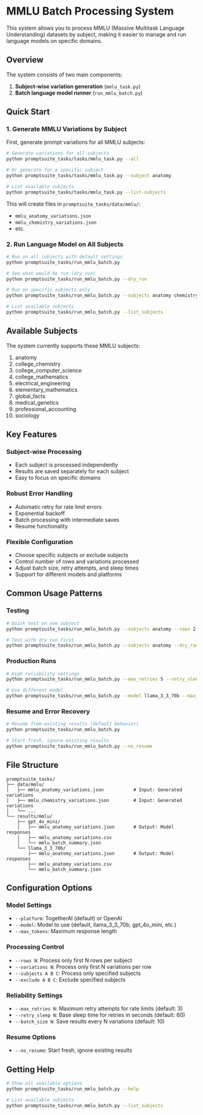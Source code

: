 # MMLU Batch Processing System

This system allows you to process MMLU (Massive Multitask Language Understanding) datasets by subject, making it easier to manage and run language models on specific domains.

## Overview

The system consists of two main components:

1. **Subject-wise variation generation** (`mmlu_task.py`)
2. **Batch language model runner** (`run_mmlu_batch.py`)

## Quick Start

### 1. Generate MMLU Variations by Subject

First, generate prompt variations for all MMLU subjects:

```bash
# Generate variations for all subjects
python promptsuite_tasks/tasks/mmlu_task.py --all

# Or generate for a specific subject
python promptsuite_tasks/tasks/mmlu_task.py --subject anatomy

# List available subjects
python promptsuite_tasks/tasks/mmlu_task.py --list-subjects
```

This will create files in `promptsuite_tasks/data/mmlu/`:
- `mmlu_anatomy_variations.json`
- `mmlu_chemistry_variations.json`
- etc.

### 2. Run Language Model on All Subjects

```bash
# Run on all subjects with default settings
python promptsuite_tasks/run_mmlu_batch.py

# See what would be run (dry run)
python promptsuite_tasks/run_mmlu_batch.py --dry_run

# Run on specific subjects only
python promptsuite_tasks/run_mmlu_batch.py --subjects anatomy chemistry

# List available subjects
python promptsuite_tasks/run_mmlu_batch.py --list_subjects
```

## Available Subjects

The system currently supports these MMLU subjects:

1. anatomy
2. college_chemistry  
3. college_computer_science
4. college_mathematics
5. electrical_engineering
6. elementary_mathematics
7. global_facts
8. medical_genetics
9. professional_accounting
10. sociology

## Key Features

### Subject-wise Processing
- Each subject is processed independently
- Results are saved separately for each subject
- Easy to focus on specific domains

### Robust Error Handling
- Automatic retry for rate limit errors
- Exponential backoff
- Batch processing with intermediate saves
- Resume functionality

### Flexible Configuration
- Choose specific subjects or exclude subjects
- Control number of rows and variations processed
- Adjust batch size, retry attempts, and sleep times
- Support for different models and platforms

## Common Usage Patterns

### Testing
```bash
# Quick test on one subject
python promptsuite_tasks/run_mmlu_batch.py --subjects anatomy --rows 2 --variations 2

# Test with dry run first
python promptsuite_tasks/run_mmlu_batch.py --subjects anatomy --dry_run
```

### Production Runs
```bash
# High reliability settings
python promptsuite_tasks/run_mmlu_batch.py --max_retries 5 --retry_sleep 120 --batch_size 5

# Use different model
python promptsuite_tasks/run_mmlu_batch.py --model llama_3_3_70b --max_tokens 1500
```

### Resume and Error Recovery
```bash
# Resume from existing results (default behavior)
python promptsuite_tasks/run_mmlu_batch.py

# Start fresh, ignore existing results
python promptsuite_tasks/run_mmlu_batch.py --no_resume
```

## File Structure

```
promptsuite_tasks/
├── data/mmlu/
│   ├── mmlu_anatomy_variations.json           # Input: Generated variations
│   ├── mmlu_chemistry_variations.json         # Input: Generated variations
│   └── ...
└── results/mmlu/
    ├── gpt_4o_mini/
    │   ├── mmlu_anatomy_variations.json       # Output: Model responses
    │   ├── mmlu_anatomy_variations.csv
    │   └── mmlu_batch_summary.json
    └── llama_3_3_70b/
        ├── mmlu_anatomy_variations.json       # Output: Model responses
        ├── mmlu_anatomy_variations.csv
        └── mmlu_batch_summary.json
```

## Configuration Options

### Model Settings
- `--platform`: TogetherAI (default) or OpenAI
- `--model`: Model to use (default, llama_3_3_70b, gpt_4o_mini, etc.)
- `--max_tokens`: Maximum response length

### Processing Control
- `--rows N`: Process only first N rows per subject
- `--variations N`: Process only first N variations per row
- `--subjects A B C`: Process only specified subjects
- `--exclude A B C`: Exclude specified subjects

### Reliability Settings
- `--max_retries N`: Maximum retry attempts for rate limits (default: 3)
- `--retry_sleep N`: Base sleep time for retries in seconds (default: 60)
- `--batch_size N`: Save results every N variations (default: 10)

### Resume Options
- `--no_resume`: Start fresh, ignore existing results

## Getting Help

```bash
# Show all available options
python promptsuite_tasks/run_mmlu_batch.py --help

# List available subjects
python promptsuite_tasks/run_mmlu_batch.py --list_subjects
``` 
